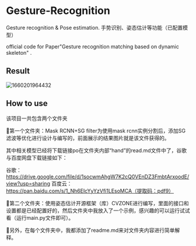# Gesture-Recognition
Gesture recognition &amp; Pose estimation. 手势识别、姿态估计等功能（已配置模型）

official code for Paper"Gesture recognition matching based on dynamic skeleton"
.
## Result

![1660201964432](https://user-images.githubusercontent.com/110955859/184081906-a5a48b59-0724-4d6b-b61b-5ada0f05dbb3.png)

## How to use

该项目一共包含两个文件夹

🥇第一个文件夹：Mask RCNN+SG filter为使用mask rcnn实例分割后，添加SG滤波等优化进行设计与编写的，前面展示的结果图片就是该文件获得的。

其中相关模型已经将下载链接po在文件夹内部“hand”的read.md文件中了，谷歌与百度网盘下载链接如下：

谷歌：https://drive.google.com/file/d/1socwmAhgW7K2cQ0VEnDZ3FmbtArxoodE/view?usp=sharing
百度云：https://pan.baidu.com/s/1_Nh6EIcYyYzVfi1LEsoMCA（提取码：pdf9）

🥇第二个文件夹：使用姿态估计开源框架（库）CVZONE进行编写，里面的接口和设置都是已经配置好的，然后文件夹中我放入了一个示例，感兴趣的可以运行试试看（运行main.py文件即可）。

🥇另外，在每个文件夹中，我都添加了readme.md来对文件夹内容进行简单解释。
